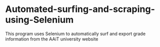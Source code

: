 # Automated-surfing-and-scraping-using-Selenium
This program uses Selenium to automatically surf and export grade information from the AAiT university website
